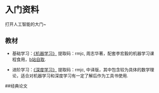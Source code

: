 # 入门资料

打开人工智能的大门~

## 教材

* 基础学习：[《机器学习》](https://pan.baidu.com/s/1MGhz4DD3e5Gz7Ngw-EZQfg?pwd=rmjc) 提取码：rmjc, 周志华著，配套李宏毅的机器学习课程食用，[b站自取](https://www.bilibili.com/video/BV1Wv411h7kN?p=1&vd_source=7dffeea6a15becf80b2b8494e3e4bc3a).

* 进阶学习：[《深度学习》](https://pan.baidu.com/s/1d3ruybtpfkco7pwbuALLVw?pwd=rmjc) 提取码：rmjc, 中译版，其中包含较为具体的数学理论，适合对机器学习和深度学习有一定了解后作为工具书使用.

##经典论文
